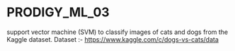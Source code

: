 # PRODIGY_ML_03
support vector machine (SVM) to classify images of cats and dogs from the Kaggle dataset.    Dataset :- https://www.kaggle.com/c/dogs-vs-cats/data
